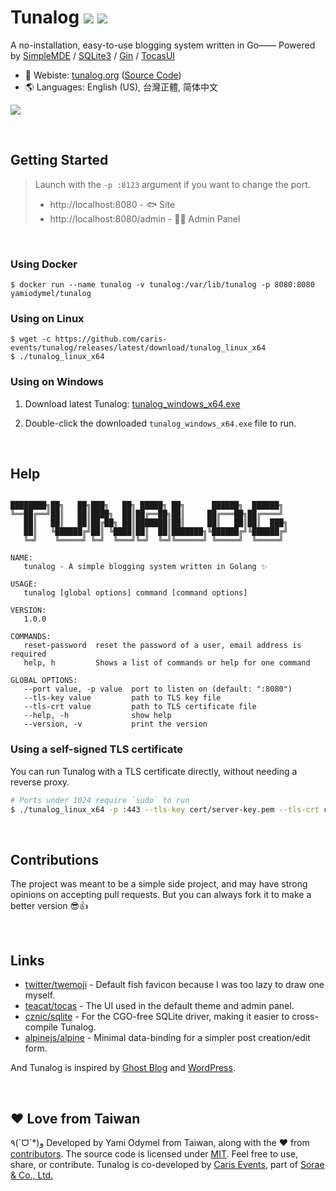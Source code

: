 # Tunalog [![](https://img.shields.io/github/v/release/caris-events/tunalog)](https://github.com/caris-events/tunalog/releases) [![](https://img.shields.io/badge/license-MIT-green)](https://github.com/caris-events/tunalog/blob/master/LICENSE)

A no-installation, easy-to-use blogging system written in Go—— Powered by [SimpleMDE](https://github.com/sparksuite/simplemde-markdown-editor) / [SQLite3](https://www.sqlite.org/) / [Gin](https://github.com/gin-gonic/gin) / [TocasUI](https://tocas-ui.com/5.0/en-us/index.html)

-   📘 Webiste: [tunalog.org](https://tunalog.org) ([Source Code](https://github.com/caris-events/tunalog-docs))
-   🌎 Languages: English (US), 台灣正體, 简体中文

![](https://tunalog.org/en-us/assets/screenshot-2_light.png)

&nbsp;

## Getting Started

> Launch with the `-p :8123` argument if you want to change the port.
>
> -   http://localhost:8080 - 🐟 Site
> -   http://localhost:8080/admin - 👩‍💼 Admin Panel

&nbsp;

### Using Docker

```
$ docker run --name tunalog -v tunalog:/var/lib/tunalog -p 8080:8080 yamiodymel/tunalog
```

### Using on Linux

```
$ wget -c https://github.com/caris-events/tunalog/releases/latest/download/tunalog_linux_x64
$ ./tunalog_linux_x64
```

### Using on Windows

1. Download latest Tunalog: [tunalog_windows_x64.exe](https://github.com/caris-events/tunalog/releases/latest/download/tunalog_windows_x64.exe)

2. Double-click the downloaded `tunalog_windows_x64.exe` file to run.

&nbsp;

## Help

```

████████╗██╗   ██╗███╗   ██╗ █████╗ ██╗      ██████╗  ██████╗
╚══██╔══╝██║   ██║████╗  ██║██╔══██╗██║     ██╔═══██╗██╔════╝
   ██║   ██║   ██║██╔██╗ ██║███████║██║     ██║   ██║██║  ███╗
   ██║   ╚██████╔╝██║ ╚████║██║  ██║███████╗╚██████╔╝╚██████╔╝
   ╚═╝    ╚═════╝ ╚═╝  ╚═══╝╚═╝  ╚═╝╚══════╝ ╚═════╝  ╚═════╝

NAME:
   tunalog - A simple blogging system written in Golang ✨

USAGE:
   tunalog [global options] command [command options]

VERSION:
   1.0.0

COMMANDS:
   reset-password  reset the password of a user, email address is required
   help, h         Shows a list of commands or help for one command

GLOBAL OPTIONS:
   --port value, -p value  port to listen on (default: ":8080")
   --tls-key value         path to TLS key file
   --tls-crt value         path to TLS certificate file
   --help, -h              show help
   --version, -v           print the version
```

### Using a self-signed TLS certificate

You can run Tunalog with a TLS certificate directly, without needing a reverse proxy.

```bash
# Ports under 1024 require `sudo` to run
$ ./tunalog_linux_x64 -p :443 --tls-key cert/server-key.pem --tls-crt cert/server.pem
```

&nbsp;

## Contributions

The project was meant to be a simple side project, and may have strong opinions on accepting pull requests. But you can always fork it to make a better version 😎👍

&nbsp;

## Links

-   [twitter/twemoji](https://github.com/twitter/twemoji) - Default fish favicon because I was too lazy to draw one myself.
-   [teacat/tocas](https://github.com/teacat/tocas) - The UI used in the default theme and admin panel.
-   [cznic/sqlite](https://gitlab.com/cznic/sqlite) - For the CGO-free SQLite driver, making it easier to cross-compile Tunalog.
-   [alpinejs/alpine](https://github.com/alpinejs/alpine) - Minimal data-binding for a simpler post creation/edit form.

And Tunalog is inspired by [Ghost Blog](https://ghost.org/) and [WordPress](https://wordpress.org/).

&nbsp;

## ❤️ Love from Taiwan

٩(ˊᗜˋ\*)و Developed by Yami Odymel from <span class="ts-flag is-taiwan-flag is-small"></span> Taiwan, along with the ❤️ from [contributors](https://github.com/caris-events/tunalog/graphs/contributors). The source code is licensed under [MIT](https://github.com/caris-events/tunalog/blob/master/LICENSE). Feel free to use, share, or contribute. Tunalog is co-developed by [Caris Events](https://caris.events), part of [Sorae & Co., Ltd.](https://sorae.co)
